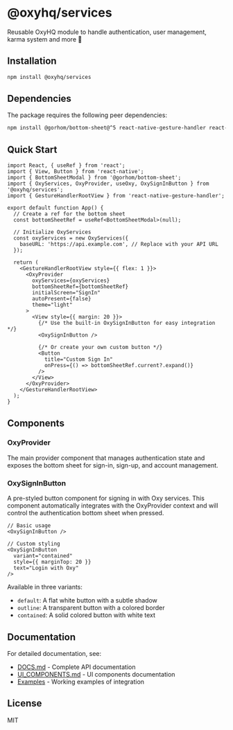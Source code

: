 # @oxyhq/services

Reusable OxyHQ module to handle authentication, user management, karma system and more 🚀

## Installation

```bash
npm install @oxyhq/services
```

## Dependencies

The package requires the following peer dependencies:

```bash
npm install @gorhom/bottom-sheet@^5 react-native-gesture-handler react-native-reanimated @react-native-async-storage/async-storage
```

## Quick Start

```tsx
import React, { useRef } from 'react';
import { View, Button } from 'react-native';
import { BottomSheetModal } from '@gorhom/bottom-sheet';
import { OxyServices, OxyProvider, useOxy, OxySignInButton } from '@oxyhq/services';
import { GestureHandlerRootView } from 'react-native-gesture-handler';

export default function App() {
  // Create a ref for the bottom sheet
  const bottomSheetRef = useRef<BottomSheetModal>(null);

  // Initialize OxyServices
  const oxyServices = new OxyServices({
    baseURL: 'https://api.example.com', // Replace with your API URL
  });

  return (
    <GestureHandlerRootView style={{ flex: 1 }}>
      <OxyProvider
        oxyServices={oxyServices}
        bottomSheetRef={bottomSheetRef}
        initialScreen="SignIn"
        autoPresent={false}
        theme="light"
      >
        <View style={{ margin: 20 }}>
          {/* Use the built-in OxySignInButton for easy integration */}
          <OxySignInButton />
          
          {/* Or create your own custom button */}
          <Button 
            title="Custom Sign In" 
            onPress={() => bottomSheetRef.current?.expand()} 
          />
        </View>
      </OxyProvider>
    </GestureHandlerRootView>
  );
}
```

## Components

### OxyProvider

The main provider component that manages authentication state and exposes the bottom sheet for sign-in, sign-up, and account management.

### OxySignInButton

A pre-styled button component for signing in with Oxy services. This component automatically integrates with the OxyProvider context and will control the authentication bottom sheet when pressed.

```tsx
// Basic usage
<OxySignInButton />

// Custom styling
<OxySignInButton 
  variant="contained" 
  style={{ marginTop: 20 }} 
  text="Login with Oxy" 
/>
```

Available in three variants:
- `default`: A flat white button with a subtle shadow
- `outline`: A transparent button with a colored border
- `contained`: A solid colored button with white text

## Documentation

For detailed documentation, see:
- [DOCS.md](./DOCS.md) - Complete API documentation
- [UI_COMPONENTS.md](./UI_COMPONENTS.md) - UI components documentation
- [Examples](./examples) - Working examples of integration

## License

MIT